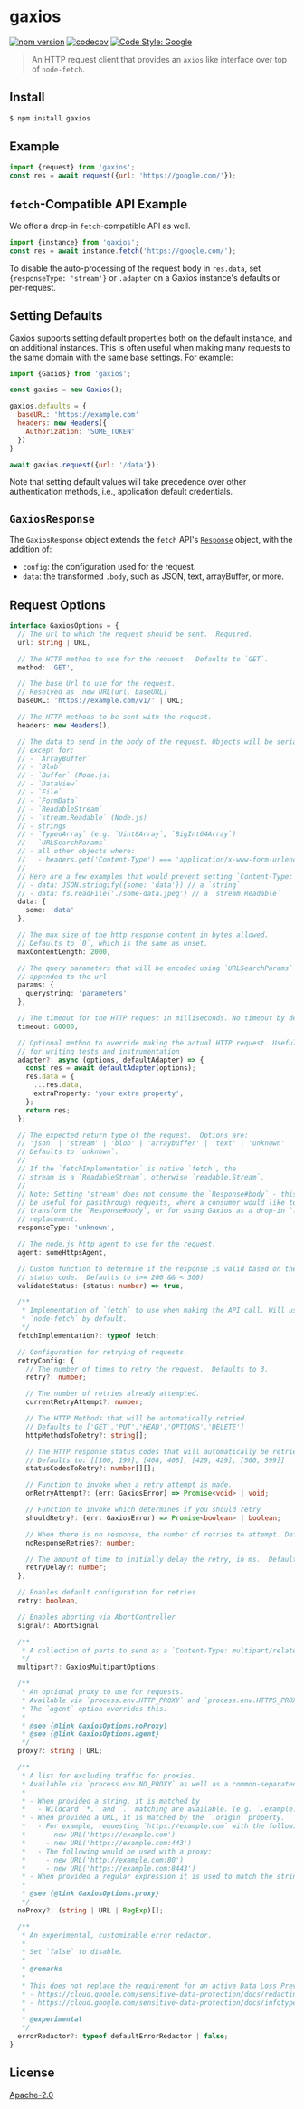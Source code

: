 # gaxios

[![npm version](https://img.shields.io/npm/v/gaxios.svg)](https://www.npmjs.org/package/gaxios)
[![codecov](https://codecov.io/gh/googleapis/gaxios/branch/master/graph/badge.svg)](https://codecov.io/gh/googleapis/gaxios)
[![Code Style: Google](https://img.shields.io/badge/code%20style-google-blueviolet.svg)](https://github.com/google/gts)

> An HTTP request client that provides an `axios` like interface over top of `node-fetch`.

## Install

```sh
$ npm install gaxios
```

## Example

```js
import {request} from 'gaxios';
const res = await request({url: 'https://google.com/'});
```

## `fetch`-Compatible API Example

We offer a drop-in `fetch`-compatible API as well.

```js
import {instance} from 'gaxios';
const res = await instance.fetch('https://google.com/');
```

To disable the auto-processing of the request body in `res.data`, set `{responseType: 'stream'}` or `.adapter` on a Gaxios instance's defaults or per-request.

## Setting Defaults

Gaxios supports setting default properties both on the default instance, and on additional instances. This is often useful when making many requests to the same domain with the same base settings. For example:

```js
import {Gaxios} from 'gaxios';

const gaxios = new Gaxios();

gaxios.defaults = {
  baseURL: 'https://example.com'
  headers: new Headers({
    Authorization: 'SOME_TOKEN'
  })
}

await gaxios.request({url: '/data'});
```

Note that setting default values will take precedence
over other authentication methods, i.e., application default credentials.

## `GaxiosResponse`

The `GaxiosResponse` object extends the `fetch` API's [`Response`](https://developer.mozilla.org/en-US/docs/Web/API/Response) object, with the addition of:

- `config`: the configuration used for the request.
- `data`: the transformed `.body`, such as JSON, text, arrayBuffer, or more.

## Request Options

```ts
interface GaxiosOptions = {
  // The url to which the request should be sent.  Required.
  url: string | URL,

  // The HTTP method to use for the request.  Defaults to `GET`.
  method: 'GET',

  // The base Url to use for the request.
  // Resolved as `new URL(url, baseURL)`
  baseURL: 'https://example.com/v1/' | URL;

  // The HTTP methods to be sent with the request.
  headers: new Headers(),

  // The data to send in the body of the request. Objects will be serialized as JSON
  // except for:
  // - `ArrayBuffer`
  // - `Blob`
  // - `Buffer` (Node.js)
  // - `DataView`
  // - `File`
  // - `FormData`
  // - `ReadableStream`
  // - `stream.Readable` (Node.js)
  // - strings
  // - `TypedArray` (e.g. `Uint8Array`, `BigInt64Array`)
  // - `URLSearchParams`
  // - all other objects where:
  //   - headers.get('Content-Type') === 'application/x-www-form-urlencoded' (as they will be serialized as `URLSearchParams`)
  //
  // Here are a few examples that would prevent setting `Content-Type: application/json` by default:
  // - data: JSON.stringify({some: 'data'}) // a `string`
  // - data: fs.readFile('./some-data.jpeg') // a `stream.Readable`
  data: {
    some: 'data'
  },

  // The max size of the http response content in bytes allowed.
  // Defaults to `0`, which is the same as unset.
  maxContentLength: 2000,

  // The query parameters that will be encoded using `URLSearchParams` and
  // appended to the url
  params: {
    querystring: 'parameters'
  },

  // The timeout for the HTTP request in milliseconds. No timeout by default.
  timeout: 60000,

  // Optional method to override making the actual HTTP request. Useful
  // for writing tests and instrumentation
  adapter?: async (options, defaultAdapter) => {
    const res = await defaultAdapter(options);
    res.data = {
      ...res.data,
      extraProperty: 'your extra property',
    };
    return res;
  };

  // The expected return type of the request.  Options are:
  // 'json' | 'stream' | 'blob' | 'arraybuffer' | 'text' | 'unknown'
  // Defaults to `unknown`.
  //
  // If the `fetchImplementation` is native `fetch`, the
  // stream is a `ReadableStream`, otherwise `readable.Stream`.
  //
  // Note: Setting 'stream' does not consume the `Response#body` - this can
  // be useful for passthrough requests, where a consumer would like to
  // transform the `Response#body`, or for using Gaxios as a drop-in `fetch`
  // replacement.
  responseType: 'unknown',

  // The node.js http agent to use for the request.
  agent: someHttpsAgent,

  // Custom function to determine if the response is valid based on the
  // status code.  Defaults to (>= 200 && < 300)
  validateStatus: (status: number) => true,

  /**
   * Implementation of `fetch` to use when making the API call. Will use
   * `node-fetch` by default.
   */
  fetchImplementation?: typeof fetch;

  // Configuration for retrying of requests.
  retryConfig: {
    // The number of times to retry the request.  Defaults to 3.
    retry?: number;

    // The number of retries already attempted.
    currentRetryAttempt?: number;

    // The HTTP Methods that will be automatically retried.
    // Defaults to ['GET','PUT','HEAD','OPTIONS','DELETE']
    httpMethodsToRetry?: string[];

    // The HTTP response status codes that will automatically be retried.
    // Defaults to: [[100, 199], [408, 408], [429, 429], [500, 599]]
    statusCodesToRetry?: number[][];

    // Function to invoke when a retry attempt is made.
    onRetryAttempt?: (err: GaxiosError) => Promise<void> | void;

    // Function to invoke which determines if you should retry
    shouldRetry?: (err: GaxiosError) => Promise<boolean> | boolean;

    // When there is no response, the number of retries to attempt. Defaults to 2.
    noResponseRetries?: number;

    // The amount of time to initially delay the retry, in ms.  Defaults to 100ms.
    retryDelay?: number;
  },

  // Enables default configuration for retries.
  retry: boolean,

  // Enables aborting via AbortController
  signal?: AbortSignal

  /**
   * A collection of parts to send as a `Content-Type: multipart/related` request.
   */
  multipart?: GaxiosMultipartOptions;

  /**
   * An optional proxy to use for requests.
   * Available via `process.env.HTTP_PROXY` and `process.env.HTTPS_PROXY` as well - with a preference for the this config option when multiple are available.
   * The `agent` option overrides this.
   *
   * @see {@link GaxiosOptions.noProxy}
   * @see {@link GaxiosOptions.agent}
   */
  proxy?: string | URL;

  /**
   * A list for excluding traffic for proxies.
   * Available via `process.env.NO_PROXY` as well as a common-separated list of strings - merged with any local `noProxy` rules.
   *
   * - When provided a string, it is matched by
   *   - Wildcard `*.` and `.` matching are available. (e.g. `.example.com` or `*.example.com`)
   * - When provided a URL, it is matched by the `.origin` property.
   *   - For example, requesting `https://example.com` with the following `noProxy`s would result in a no proxy use:
   *     - new URL('https://example.com')
   *     - new URL('https://example.com:443')
   *   - The following would be used with a proxy:
   *     - new URL('http://example.com:80')
   *     - new URL('https://example.com:8443')
   * - When provided a regular expression it is used to match the stringified URL
   *
   * @see {@link GaxiosOptions.proxy}
   */
  noProxy?: (string | URL | RegExp)[];

  /**
   * An experimental, customizable error redactor.
   *
   * Set `false` to disable.
   *
   * @remarks
   *
   * This does not replace the requirement for an active Data Loss Prevention (DLP) provider. For DLP suggestions, see:
   * - https://cloud.google.com/sensitive-data-protection/docs/redacting-sensitive-data#dlp_deidentify_replace_infotype-nodejs
   * - https://cloud.google.com/sensitive-data-protection/docs/infotypes-reference#credentials_and_secrets
   *
   * @experimental
   */
  errorRedactor?: typeof defaultErrorRedactor | false;
}
```

## License

[Apache-2.0](https://github.com/googleapis/gaxios/blob/main/LICENSE)
